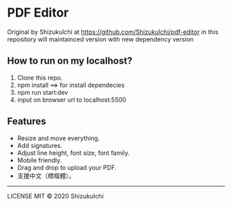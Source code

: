 # PDF Editor

Original by Shizukulchi at https://github.com/ShizukuIchi/pdf-editor
in this repository will maintainced version with new dependency version

## How to run on my localhost?

1. Clone this repo.
2. npm install  ==> for install dependecies
3. npm run start:dev
4. input on browser url to localhost:5500

## Features

- Resize and move everything.
- Add signatures.
- Adjust line height, font size, font family.
- Mobile friendly.
- Drag and drop to upload your PDF.
- 支援中文（標楷體）。

---

LICENSE MIT © 2020 ShizukuIchi
